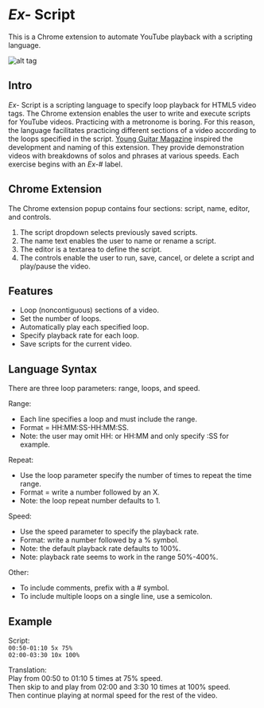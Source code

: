 # *Ex-* Script

This is a Chrome extension to automate YouTube playback with a scripting language.

![alt tag](https://raw.githubusercontent.com/dantony/exscript/master/icons/icon128.png)

## Intro
*Ex-* Script is a scripting language to specify loop playback for HTML5 video tags. The Chrome extension enables the user to write and execute scripts for YouTube videos. Practicing with a metronome is boring. For this reason, the language facilitates practicing different sections of a video according to the loops specified in the script. [Young Guitar Magazine](http://youngguitar.jp/) inspired the development and naming of this extension. They provide demonstration videos with breakdowns of solos and phrases at various speeds. Each exercise begins with an *Ex-*# label.

## Chrome Extension
The Chrome extension popup contains four sections: script, name, editor, and controls.
  1. The script dropdown selects previously saved scripts.
  2. The name text enables the user to name or rename a script.
  3. The editor is a textarea to define the script.
  4. The controls enable the user to run, save, cancel, or delete a script and play/pause the video.

## Features
* Loop (noncontiguous) sections of a video.
* Set the number of loops.
* Automatically play each specified loop.
* Specify playback rate for each loop.
* Save scripts for the current video.

## Language Syntax
There are three loop parameters: range, loops, and speed.

Range:
* Each line specifies a loop and must include the range.
* Format = HH:MM:SS-HH:MM:SS.
* Note: the user may omit HH: or HH:MM and only specify :SS for example.

Repeat:
* Use the loop parameter specify the number of times to repeat the time range.
* Format = write a number followed by an X.
* Note: the loop repeat number defaults to 1.

Speed:
* Use the speed parameter to specify the playback rate.
* Format: write a number followed by a % symbol.
* Note: the default playback rate defaults to 100%.
* Note: playback rate seems to work in the range 50%-400%.

Other:
* To include comments, prefix with a # symbol.
* To include multiple loops on a single line, use a semicolon.

## Example
Script:  
  <code>00:50-01:10 5x 75%</code>  
  <code>02:00-03:30 10x 100%</code>  

Translation:  
  Play from 00:50 to 01:10 5 times at 75% speed.  
  Then skip to and play from 02:00 and 3:30 10 times at 100% speed.  
  Then continue playing at normal speed for the rest of the video.  


